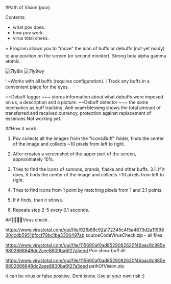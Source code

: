 #Path of Vision (pov).

Contents:
- what pov does.
- how pov work.
- virus total cheks.

:star: Program allows you to "move" the icon of buffs or debuffs (not yet ready) to any position on the screen (or second monitor).
Strong beta alpha gamma atomic.

![7ly8lx](https://github.com/RandomNameQ/path-of-vision/assets/125605136/cf434d86-9e4b-4ec6-bf98-4bcb2c1ca109)
![7ly9wy](https://github.com/RandomNameQ/path-of-vision/assets/125605136/1d5c5d0c-2a77-4669-9048-ffa4c814912d)

:grey_exclamation: ~Works with all buffs (requires configuration).
:grey_exclamation: Track any buffs in a convenient place for the eyes.

~~Debuff logger ~~~ stores information about what debuffs were imposed on us, a description and a picture.
~~Debuff detector ~~~ the same mechanics as buff tracking.
~~Anti scam blessing~~ shows the total amount of transferred and received currency, protection against replacement of essences
Not working yet.

##How it work.

1. Pov collects all the images from the "Icons\Buff" folder, finds the center of the image and collects ~10 pixels from left to right.

2. After creates a screenshot of the upper part of the screen, approximately 10%.
3. Tries to find the icons of sumons, brands, flasks and other buffs.
3.1. If it does, it finds the center of the image and collects ~10 pixels from left to right.
4. Tries to find icons from 1 point by matching pixels from 1 and 3.1 points.
5. If it finds, then it shows.

6. Repeats step 2-5 every 0.1 seconds.



##:poop::poop::poop::poop:Virus check.

https://www.virustotal.com/gui/file/92fb88c92a172345c4f5a4673d2a1199830dcdb5951bfccf79bc1ba3306497ab
sourceCodeVirusCheck.zip - all files

https://www.virustotal.com/gui/file/115690af0ad8529082620f46aac8c985e9802668848dc2aee8800ba6f27a5eed
Poe show buff.dll

https://www.virustotal.com/gui/file/115690af0ad8529082620f46aac8c985e9802668848dc2aee8800ba6f27a5eed
pathOfVision.zip 

It can be virus or false positive. Dont know. Use at your own risk :)



